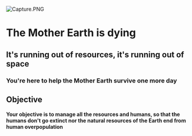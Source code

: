 ![Capture.PNG](https://static.jam.vg/raw/93d/7/z/16910.png)
# The Mother Earth is dying
## It's running out of resources, it's running out of space
### You're here to help the Mother Earth survive one more day

## Objective
#### Your objective is to manage all the resources and humans, so that the humans don't go extinct nor the natural resources of the Earth end from human overpopulation
